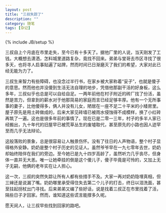 ```yaml
---
layout: post
title: "三叔失踪了"
description: ""
category: 随笔
tags: [杂记]
---
```

{% include JB/setup %}

三叔自上个月底在市里走失，至今已有十多天了。据他厂里的人说，当天刚发了工钱。大概想去潇洒，怎料城里道路复杂，竟找不回来。弟弟与堂哥去市区寻找了很多天，也将寻人启事贴遍了站牌，然而时间已日渐磨灭了我们的希望，大家对此已经无能为力了。

三叔生来智力有些障碍，也没念过半行书，在家乡被大家称着“妥子”，也就是傻子的意思。然而他也并没傻到生活无法自理的地步，凭借他那副干活的好身板，这么多年，三叔似乎也总是可以自给自足。一两年前他在村子附近的砖厂找了份活，虽然是苦力，但拿到的薪水对于他那简易的家庭而言已经足够丰厚。他有一个无所事事的妻子，比他傻得多，俩人并没有儿女，陋居在一座不足二十平米的小矮房里。屋子原先是用土砖做成的，后来大家见砖墙已被雨水侵蚀得不成模样，换了小红砖再筑了一遍。这也是很多年前的事情了。现在已是二零一三年，村子的多半人家已经搬出，九十年代的旧屋早已被荒草丛生的废墟取代，甚至原先的小路也因人迹罕至而几乎无法辩论。

这般落败的景象，总是很容易让人触景伤怀。没有了往日的人声物语，整个村子显得格外安静。奶奶是整个村子历史的见证人。虽然爷爷早在一九七零年去世，奶奶却始终陪伴在我们的旁边。至今她已是九十四岁高龄了，虽然听力几乎丧尽，但身体一直并无大恙。唯一让她牵挂的倒是这个傻儿子，傻子毕竟是可怜的，又加上无子无嗣，他俩的老年实在让人担心。

这一次，三叔的突然失踪让所有人都有些措手不及。大家一再对奶奶隐埋真相，但三婶还是说漏了嘴。奶奶哪里承受得住失去第二个儿子的打击，终日以泪洗面，甚至拄起拐杖出门寻找。后来弟弟又编了些好话，说是找着三叔正在市里找着了活，隔些日子才回家。然而，谁知道这些谎言能撑多久呢。

愿天闵人，让三叔早些找到回家的路吧。

